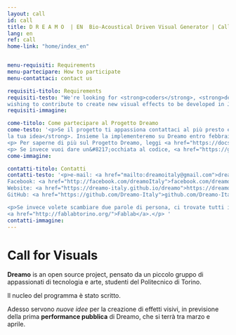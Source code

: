 ```yaml
---
layout: call
id: call
title: D R E A M O  | EN  Bio-Acoustical Driven Visual Generator | Call for Visuals
lang: en
ref: call
home-link: "home/index_en"


menu-requisiti: Requirements
menu-partecipare: How to participate
menu-contattaci: contact us

requisiti-titolo: Requirements
requisiti-testo: "We're looking for <strong>coders</strong>, <strong>designers</strong>, <strong>visual artists</strong> or <strong>passionate people</strong>
wishing to contribute to create new visual effects to be developed in Java within the <a href=\"https://processing.org\" ><em>Processing</em></a> processing software."
requisiti-immagine:

come-titolo: Come partecipare al Progetto Dreamo
come-testo: '<p>Se il progetto ti appassiona contattaci al più presto e <strong>proponi
la tua idea</strong>. Insieme la implementeremo su Dreamo entro febbraio 2017. </p>
<p> Per saperne di più sul Progetto Dreamo, leggi <a href="https://docs.google.com/document/d/1OZDLGxfbXZeDAKrvFt3UCfgj15zuz4HuL2U-3lGGjKE/edit?usp=sharing"> questo documento. </a> </p>
<p> Se invece vuoi dare un&#8217;occhiata al codice, <a href="https://github.com/Dreamo-Italy"> questa </a> è la nostra pagina GitHub.</p>'
come-immagine:

contatti-titolo: Contatti
contatti-testo: '<p>e-mail: <a href="mailto:dreamoitaly@gmail.com">dreamoitaly@gmail.com</a><br>
Facebook: <a href="http://facebook.com/dreamoItaly">facebook.com/dreamoItaly</a><br>
Website: <a href="https://dreamo-italy.github.io/dreamo">https://dreamo-italy.github.io/dreamo</a><br>
GitHub: <a href="https://github.com/Dreamo-Italy">github.com/Dreamo-Italyy</a></p>

<p>Se invece volete scambiare due parole di persona, ci trovate tutti i mercoledì pomeriggio al
<a href="http://fablabtorino.org/">Fablab</a>.</p> '
contatti-immagine:
---
```


<h1>Call for Visuals</h1>
<p><b>Dreamo</b> is an open source project, pensato da un piccolo gruppo di appassionati di tecnologia e arte, studenti del Politecnico di Torino.</p>
<p> Il nucleo del programma è stato scritto. </p>
<p> Adesso servono <em>nuove idee</em> per la creazione di effetti visivi, in previsione della prima <b>performance pubblica</b> di Dreamo, che si terrà tra marzo e aprile.
</p>

<!-- link github:
Se invece vuoi dare un'occhiata al codice, <a href="https://github.com/Dreamo-Italy"> questa </a> è la nostra pagina GitHub.
-->
